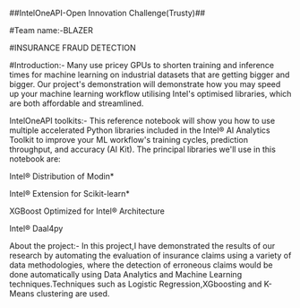 
##IntelOneAPI-Open Innovation Challenge(Trusty)##

#Team name:-BLAZER

#INSURANCE FRAUD DETECTION

#Introduction:- Many use pricey GPUs to shorten training and inference times for machine learning on industrial datasets that are getting bigger and bigger. Our project's demonstration will demonstrate how you may speed up your machine learning workflow utilising Intel's optimised libraries, which are both affordable and streamlined.

IntelOneAPI toolkits:- This reference notebook will show you how to use multiple accelerated Python libraries included in the Intel® AI Analytics Toolkit to improve your ML workflow's training cycles, prediction throughput, and accuracy (AI Kit). The principal libraries we'll use in this notebook are:

Intel® Distribution of Modin*

Intel® Extension for Scikit-learn*

XGBoost Optimized for Intel® Architecture

Intel® Daal4py

About the project:- In this project,I have demonstrated the results of our research by automating the evaluation of insurance claims using a variety of data methodologies, where the detection of erroneous claims would be done automatically using Data Analytics and Machine Learning techniques.Techniques such as Logistic Regression,XGboosting and K-Means clustering are used.

